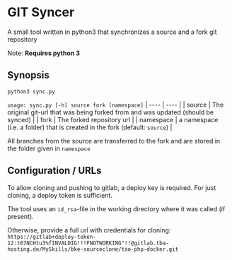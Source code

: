 # GIT Syncer
A small tool written in python3 that synchronizes a source and a fork git repository

Note: __Requires python 3__

## Synopsis
`python3 sync.py`

`usage: sync.py [-h] source fork [namespace]`
| ---- | ---- |
| source | The original git-url that was being forked from and was updated (should be synced) |
| fork | The forked repository url |
| namespace | a namespace (i.e. a folder) that is created in the fork (default: `source`) |

All branches from the source are transferred to the fork and are stored in the folder given in `namespace`

## Configuration / URLs
To allow cloning and pushing to gitlab, a deploy key is required. For just cloning, a deploy token is sufficient.

The tool uses an `id_rsa`-file in the working directory where it was called (if present).

Otherwise, provide a full url with credentials for cloning:
`https://gitlab+deploy-token-12:t67NCHtu3%fINVALDIG!!!FNOTWORKING"!!@gitlab.tba-hosting.de/MySkills/bke-sourceclone/tao-php-docker.git`
